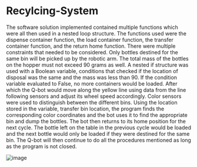 # Recylcing-System
The software solution implemented contained multiple functions which were all then used in a nested loop structure. The functions used were the dispense container function, the load container function, the transfer container function, and the return home function. There were multiple constraints that needed to be considered. Only bottles destined for the same bin will be picked up by the robotic arm. The total mass of the bottles on the hopper must not exceed 90 grams as well. A nested if structure was used with a Boolean variable, conditions that checked if the location of disposal was the same and the mass was less than 90. If the condition variable evaluated to False, no more containers would be loaded. After which the Q-bot would move along the yellow line using data from the line following sensors and adjust its wheel speed accordingly. Color sensors were used to distinguish between the different bins. Using the location stored in the variable, transfer bin location, the program finds the corresponding color coordinates and the bot uses it to find the appropriate bin and dump the bottles. The bot then returns to its home position for the next cycle. The bottle left on the table in the previous cycle would be loaded and the next bottle would only be loaded if they were destined for the same bin. The Q-bot will then continue to do all the procedures mentioned as long as the program is not closed.

![image](https://user-images.githubusercontent.com/87504885/211466041-f1520da9-dfdd-4953-b660-fa35eda83612.png)


